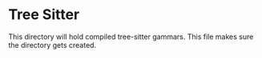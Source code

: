 # Tree Sitter

This directory will hold compiled tree-sitter gammars.  This file makes sure the directory gets created.


